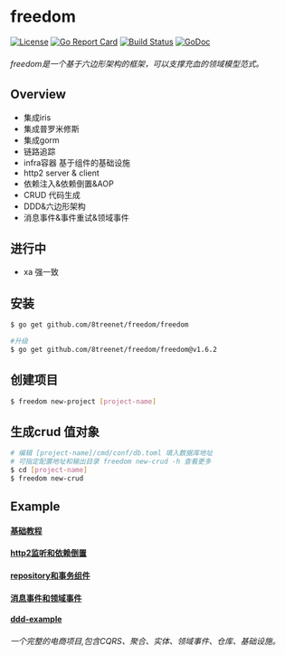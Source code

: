 # freedom
[![License](https://img.shields.io/badge/License-Apache%202.0-blue.svg)](https://github.com/8treenet/gotree/blob/master/LICENSE) [![Go Report Card](https://goreportcard.com/badge/github.com/8treenet/tcp)](https://goreportcard.com/report/github.com/8treenet/tcp) [![Build Status](https://travis-ci.org/8treenet/gotree.svg?branch=master)](https://travis-ci.org/8treenet/gotree) [![GoDoc](https://godoc.org/github.com/8treenet/gotree?status.svg)](https://godoc.org/github.com/8treenet/gotree)
###### freedom是一个基于六边形架构的框架，可以支撑充血的领域模型范式。

## Overview
- 集成iris
- 集成普罗米修斯
- 集成gorm
- 链路追踪
- infra容器 基于组件的基础设施
- http2 server & client
- 依赖注入&依赖倒置&AOP
- CRUD 代码生成
- DDD&六边形架构
- 消息事件&事件重试&领域事件

## 进行中
- xa 强一致

## 安装
```sh
$ go get github.com/8treenet/freedom/freedom

#升级
$ go get github.com/8treenet/freedom/freedom@v1.6.2
```

## 创建项目
```sh
$ freedom new-project [project-name]
```

## 生成crud 值对象
```sh
# 编辑 [project-name]/cmd/conf/db.toml 填入数据库地址
# 可指定配置地址和输出目录 freedom new-crud -h 查看更多
$ cd [project-name]
$ freedom new-crud
```

## Example

#### [基础教程](https://github.com/8treenet/freedom/blob/master/example/base)
#### [http2监听和依赖倒置](https://github.com/8treenet/freedom/blob/master/example/http2)
#### [repository和事务组件](https://github.com/8treenet/freedom/blob/master/example/infra-example)
#### [消息事件和领域事件](https://github.com/8treenet/freedom/blob/master/example/event-example)

#### [ddd-example](https://github.com/8treenet/freedom/blob/master/example/fshop)
###### 一个完整的电商项目,包含CQRS、聚合、实体、领域事件、仓库、基础设施。
